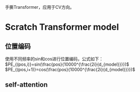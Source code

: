手撕Transformer，应用于CV方向。
# Scratch Transformer model 
## 位置编码
使用不同频率的sin和cos进行位置编码，公式如下：
$PE_{(pos,i)}=sin(\frac{pos}{10000^{\frac{2i}{d_{model}}}})$
$PE_{(pos,i+1)}=cos(\frac{pos}{10000^{\frac{2i}{d_{model}}}})$

## self-attention